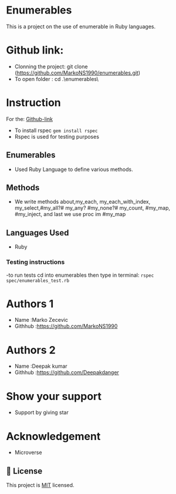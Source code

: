 # Enumerables

This is a project on the use of enumerable in Ruby languages.

# Github link:

- Clonning the project: git clone (https://github.com/MarkoNS1990/enumerables.git)
- To open folder : cd .\enumerables\

# Instruction

For the: [Github-link](https://github.com/MarkoNS1990/enumerables/tree/enumerables)

- To install rspec `gem install rspec`
- Rspec is used for testing purposes

## Enumerables

- Used Ruby Language to define various methods.

## Methods

- We write methods about,my_each, my_each_with_index, my_select,#my_all?# my_any? #my_none?# my_count, #my_map, #my_inject, and last we use proc im #my_map

## Languages Used

- Ruby

### Testing instructions

-to run tests cd into enumerables then type in terminal:
`rspec spec/enumerables_test.rb`

# Authors 1

- Name :Marko Zecevic
- Githhub :https://github.com/MarkoNS1990

# Authors 2

- Name :Deepak kumar
- Githhub :https://github.com/Deepakdanger

# Show your support

- Support by giving star

# Acknowledgement

- Microverse

## 📝 License

This project is [MIT](https://github.com/git/git-scm.com/blob/master/MIT-LICENSE.txt) licensed.
